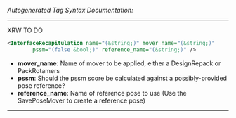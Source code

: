 <!-- THIS IS AN AUTOGENERATED FILE: Don't edit it directly, instead change the schema definition in the code itself. -->

_Autogenerated Tag Syntax Documentation:_

---
XRW TO DO

```xml
<InterfaceRecapitulation name="(&string;)" mover_name="(&string;)"
        pssm="(false &bool;)" reference_name="(&string;)" />
```

-   **mover_name**: Name of mover to be applied, either a DesignRepack or PackRotamers
-   **pssm**: Should the pssm score be calculated against a possibly-provided pose reference?
-   **reference_name**: Name of reference pose to use (Use the SavePoseMover to create a reference pose)

---
